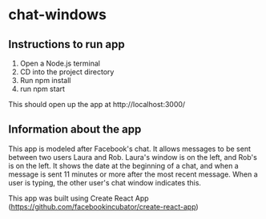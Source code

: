# chat-windows

## Instructions to run app ##

1. Open a Node.js terminal
2. CD into the project directory
3. Run npm install
4. run npm start

This should open up the app at  http://localhost:3000/

## Information about the app ##
This app is modeled after Facebook's chat. It allows messages to be sent between two users Laura and Rob. Laura's window is on the left, and Rob's is on the left. It shows the date at the beginning of a chat, and when a message is sent 11 minutes or more after the most recent message. When a user is typing, the other user's chat window indicates this.

This app was built using Create React App (https://github.com/facebookincubator/create-react-app)
